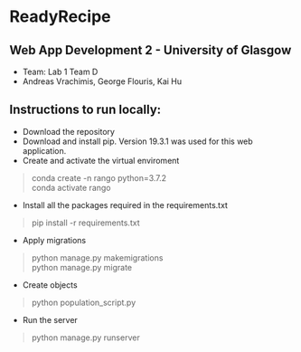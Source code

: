 # ReadyRecipe
## Web App Development 2 - University of Glasgow
- Team: Lab 1 Team D
- Andreas Vrachimis, George Flouris, Kai Hu
## Instructions to run locally:
- Download the repository
- Download and install pip. Version 19.3.1 was used for this web application.
- Create and activate the virtual enviroment 
> conda create -n rango python=3.7.2 <br>
> conda activate rango
- Install all the packages required in the requirements.txt
> pip install -r requirements.txt
- Apply migrations
> python manage.py makemigrations <br>
> python manage.py migrate
- Create objects
>python population_script.py
- Run the server
>python manage.py runserver
